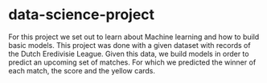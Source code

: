 # data-science-project

For this project we set out to learn about Machine learning and how to build basic models. This project was done with a given dataset with records of the Dutch Eredivisie League.
Given this data, we build models in order to predict an upcoming set of matches. For which we predicted the winner of each match, the score and the yellow cards.
